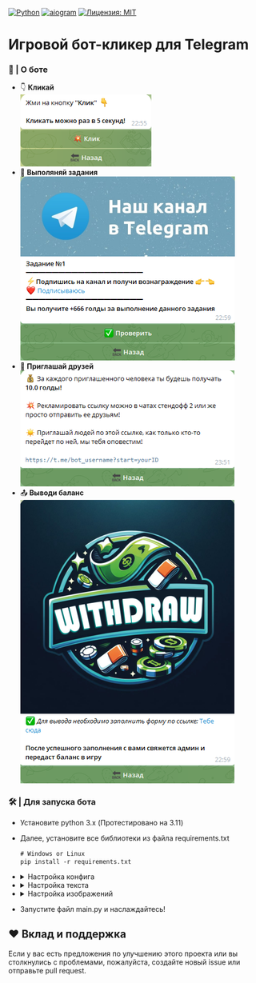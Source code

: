 [![Python](https://img.shields.io/badge/python-3.11-blue.svg)](https://www.python.org/downloads/)
[![aiogram](https://img.shields.io/badge/aiogram-3.x-blue.svg)](https://github.com/aiogram/aiogram)
[![Лицензия: MIT](https://img.shields.io/badge/License-MIT-yellow.svg)](https://opensource.org/licenses/MIT)

# Игровой бот-кликер для Telegram
### 📃 | О боте
  - 👇 **Кликай**<br>
    ![КЛИК](images/preview/click.png)
  - 📖 **Выполяняй задания**<br>
    ![ОПА ЗАДАНИЕ](images/preview/task.png)
  - 👥 **Приглашай друзей**<br>
    ![НУЖНЫ ДРУЗЬЯ](images/preview/invite_friends.png)
  - 📤 **Выводи баланс**<br>
    ![ПОРА ВЫВОДИТЬ](images/preview/withdraw.png)
### 🛠 | Для запуска бота
  - Установите python 3.x (Протестировано на 3.11)
  - Далее, установите все библиотеки из файла requirements.txt
    ```
    # Windows or Linux
    pip install -r requirements.txt
    ```
  - <details>
    <summary>Настройка конфига</summary>
    <b>Открываем файл config.ini</b><br>
    - <b><i>admin_id</i></b> | Указываем id админ(а/ов)<br>
    - <b><i>token</i></b> | Указываем токер бота. Можно получить у @BotFather<br>
    - <b><i>balance_for_referral</i></b> | Баланс за каждого рефералла<br>
    - <b><i>balance_for_clicking</i></b> | Баланс за 1 клик<br>
    - <b><i>min_withdraw</i></b> | Минимальная сумма вывода<br>
    - <b><i>min_referral_withdraw</i></b> | Минимальное кол-во рефераллов для вывода<br>
    - <b><i>redirect_link</i></b> | Ссылка переадресации при выводе баланса<br>
    - <b><i>feedback_link</i></b> | Ссылка на отзывы (Опцианально)<br>
    - <b><i>bot_username</i></b> | UserName бота<br>
    </details>
- <details>
  <summary>Настройка текста</summary>
  <b>В боте вы можете поменять текст под любую игру.</b><br>
  <i>(Изначально бот оформлен под standoff 2)</i><br><br>
  Текст меняем в файле "bot/data/bot_text.py".
  </details>
- <details>
  <summary>Настройка изображений</summary>
  - <b>В меню бота можно добавить собственные изображения.</b><br><br>
    <b>В файле "bot/data/config.py" нужно будет изменить Mode в соответствии с выбранным методом.<br>
    Предпочтительно использовать FileID - это самый быстрый способ отправки изображений пользователю.</b>
    
    <br><i>Есть 3 способа это сделать: file_id, url, файлы.</i><br>
    <b>1) Файлы:</b><br>
      - Закидываем файлы в папку images с названиями [welcome, promocode, tasks, withdraw, admin_menu, profile]<br>
    <b>2) URL:</b><br>
      - Загружаем файл на фото-хостинг и передаем ссылку в словарь в файле "bot/data/config.py".<br>
    <b>3) FileID:</b><br>
      - Запускаем бота, вводим комманду /file_id, отправляем фотографию и получаем photoID. Передаём его в словарь файла "bot/data/config.py".
  </details>
- Запустите файл main.py и наслаждайтесь!
## ❤️ Вклад и поддержка

Если у вас есть предложения по улучшению этого проекта или вы столкнулись с проблемами, пожалуйста, создайте новый issue или отправьте pull request.
